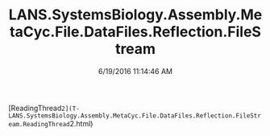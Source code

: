 ﻿---
title: LANS.SystemsBiology.Assembly.MetaCyc.File.DataFiles.Reflection.FileStream
date: 6/19/2016 11:14:46 AM
---

[ReadingThread`2](T-LANS.SystemsBiology.Assembly.MetaCyc.File.DataFiles.Reflection.FileStream.ReadingThread`2.html)
